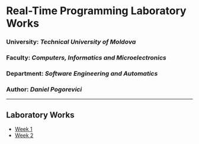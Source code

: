 # Real-Time Programming Laboratory Works

### University: _Technical University of Moldova_
### Faculty: _Computers, Informatics and Microelectronics_
### Department: _Software Engineering and Automatics_
### Author: _Daniel Pogorevici_
** **

## Laboratory Works 
- [Week 1](https://github.com/dann1kk/PTR_Labs/blob/main/week1/README.md)
- [Week 2](https://github.com/dann1kk/PTR_Labs/blob/main/week2/README.md)